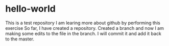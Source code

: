 # hello-world
This is a test repository
I am learing more about github by performing this exercise
So far, I have created a repository. Created a branch and now I am making some edits to the file in the branch.
I will commit it and add it back to the master.
